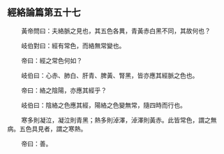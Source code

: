 ## 經絡論篇第五十七

<p>&emsp;&emsp;
黃帝問曰：夫絡脈之見也，其五色各異，青黃赤白黑不同，其故何也？
</p>
<p>&emsp;&emsp;
岐伯對曰：經有常色，而絡無常變也。
</p>
<p>&emsp;&emsp;
帝曰：經之常色何如？
</p>
<p>&emsp;&emsp;
岐伯曰：心赤、肺白、肝青、脾黃、腎黑，皆亦應其經脈之色也。
</p>
<p>&emsp;&emsp;
帝曰：絡之陰陽，亦應其經乎？
</p>
<p>&emsp;&emsp;
岐伯曰：陰絡之色應其經，陽絡之色變無常，隨四時而行也。
</p>
<p>&emsp;&emsp;
寒多則凝泣，凝泣則青黑；熱多則淖澤，淖澤則黃赤。此皆常色，謂之無病。五色具見者，謂之寒熱。
</p>
<p>&emsp;&emsp;
帝曰：善。
</p>